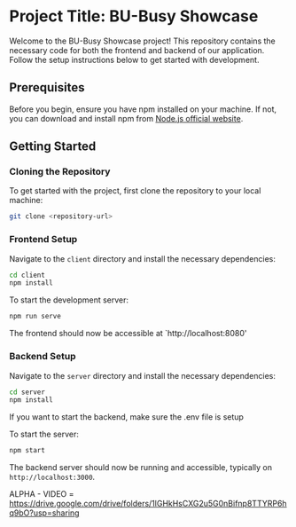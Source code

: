 
# Project Title: BU-Busy Showcase

Welcome to the BU-Busy Showcase project! This repository contains the necessary code for both the frontend and backend of our application. Follow the setup instructions below to get started with development.

## Prerequisites
Before you begin, ensure you have npm installed on your machine. If not, you can download and install npm from [Node.js official website](https://nodejs.org/).

## Getting Started

### Cloning the Repository
To get started with the project, first clone the repository to your local machine:
```bash
git clone <repository-url>
```

### Frontend Setup
Navigate to the `client` directory and install the necessary dependencies:
```bash
cd client
npm install
```
To start the development server:
```bash
npm run serve
```
The frontend should now be accessible at `http://localhost:8080'

### Backend Setup
Navigate to the `server` directory and install the necessary dependencies:
```bash
cd server
npm install
```

If you want to start the backend, make sure the .env file is setup

To start the server:
```bash
npm start
```
The backend server should now be running and accessible, typically on `http://localhost:3000`.

ALPHA - VIDEO = https://drive.google.com/drive/folders/1lGHkHsCXG2u5G0nBifnp8TTYRP6hq9bO?usp=sharing

